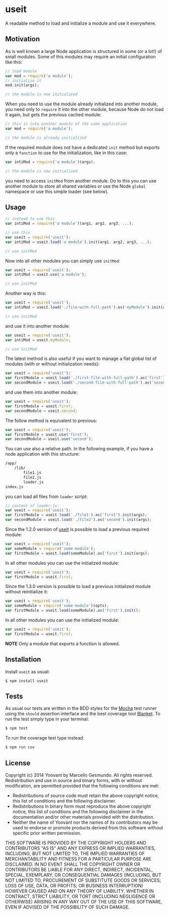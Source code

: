 # useit

A readable method to load and initialize a module and use it everywhere.

## Motivation

As is well known a large Node application is structured in some (or a lot!) of small modules. Some of this modules may require an initial configuration like this:

```javascript
// load module
var mod = require('a module');
// initialize it
mod.init(args);

// the module is now initialized
```

When you need to use the module already initialized into another module, you need only to `require` it into the other module, because Node do not load it again, but gets the previous cached module:

```javascript
// this is into another module of the same application
var mod = require('a module');

// the module is already initialized
```

If the required module does not have a dedicated `init` method but exports only a `function` to use for the initialization, like in this case:

```javascript
var intiMod = require('a module')(args);

// the module is now initialized
```

you need to access `initMod` from another module. Do to this you can use another module to store all shared variables or use the Node `global` namespace or use this simple loader (see below).

## Usage

```javascript
// instead to use this
var intiMod = require('a module')(arg1, arg2, arg3, ...);

// use this
var useit = require('useit');
var intiMod = useit.load('a module').init(arg1, arg2, arg3, ...);

// use initMod

```

Now into all other modules you can simply use `initMod`:

```javascript
var useit = require('useit');
var intiMod = useit.use('a module');

// use initMod

```

Another way is this:

```javascript
var useit = require('useit');
var intiMod = useit.load('./file-with-full-path').as('myModule').init(arg1, arg2, arg3, ...);

// use initMod

```

and use it into another module:

```javascript
var useit = require('useit');
var intiMod = useit.myModule;

// use initMod

```

The latest method is also useful if you want to manage a flat global list of modules (with or without initialization needs):

```javascript
var useit = require('useit');
var firstModule = useit.load('./first-file-with-full-path').as('first').init(args);
var secondModule = useit.load('./second-file-with-full-path').as('second').init(args);

```

and use them into another module:

```javascript
var useit = require('useit');
var firstModule = useit.first;
var secondModule = useit.second;

```

The follow method is equivalent to previous:

```javascript
var useit = require('useit');
var firstModule = useit.use('first');
var secondModule = useit.use('second');

```

You can use also a relative path. In the following example, if you have a node application with this structure:

```bash
/app/
    /lib/
        file1.js
        file2.js
        loader.js
index.js
```

you can load all files from `loader` script:

```javascript
// content of loader.js:
var useit = require('useit');
var firstModule = useit.load('./file1').as('first').init(args);
var secondModule = useit.load('./file2').as('second').init(args);

```

Since the 1.2.0 version of [useit](htts://www.npmjs.org/package/useit) is possible to load a previous required module:

```javascript
var useit = require('useit');
var someModule = require('some-module');
var firstModule = useit.load(someModule).as('first').init(args);

```

In all other modules you can use the initialized module:

```javascript
var useit = require('useit');
var firstModule = useit.first;

```

Since the 1.3.0 version is possible to load a previous initialized module without reinitialize it:

```javascript
var useit = require('useit');
var someModule = require('some-module')(opts);
var firstModule = useit.load(someModule).as('first').init();

```

In all other modules you can use the initialized module:

```javascript
var useit = require('useit');
var firstModule = useit.first;

```


__NOTE__ Only a module that exports a function is allowed.

## Installation

Install `useit` as usual:

    $ npm install useit

## Tests

As usual our tests are written in the BDD styles for the [Mocha](http://visionmedia.github.com/mocha) test runner using the `should` assertion interface and the best coverage tool [Blanket](http://blanketjs.org).
To run the test simply type in your terminal:

```bash
$ npm test
```

To run the coverage test type instead:

```bash
$ npm run cov
```

## License

Copyright (c) 2014 Yoovant by Marcello Gesmundo. All rights reserved. Redistribution and use in source and binary forms, with or without modification, are permitted provided that the following conditions are met:

   * Redistributions of source code must retain the above copyright notice, this list of conditions and the following disclaimer.
   * Redistributions in binary form must reproduce the above copyright notice, this list of conditions and the following
     disclaimer in the documentation and/or other materials provided with the distribution.
   * Neither the name of Yoovant nor the names of its contributors may be used to endorse or promote products derived from this software without specific prior written permission.

THIS SOFTWARE IS PROVIDED BY THE COPYRIGHT HOLDERS AND CONTRIBUTORS "AS IS" AND ANY EXPRESS OR IMPLIED WARRANTIES, INCLUDING, BUT NOT LIMITED TO, THE IMPLIED WARRANTIES OF MERCHANTABILITY AND FITNESS FOR A PARTICULAR PURPOSE ARE DISCLAIMED. IN NO EVENT SHALL THE COPYRIGHT OWNER OR CONTRIBUTORS BE LIABLE FOR ANY DIRECT, INDIRECT, INCIDENTAL, SPECIAL, EXEMPLARY, OR CONSEQUENTIAL DAMAGES (INCLUDING, BUT NOT LIMITED TO, PROCUREMENT OF SUBSTITUTE GOODS OR SERVICES; LOSS OF USE, DATA, OR PROFITS; OR BUSINESS INTERRUPTION) HOWEVER CAUSED AND ON ANY THEORY OF LIABILITY, WHETHER IN CONTRACT, STRICT LIABILITY, OR TORT (INCLUDING NEGLIGENCE OR OTHERWISE) ARISING IN ANY WAY OUT OF THE USE OF THIS SOFTWARE, EVEN IF ADVISED OF THE POSSIBILITY OF SUCH DAMAGE.
